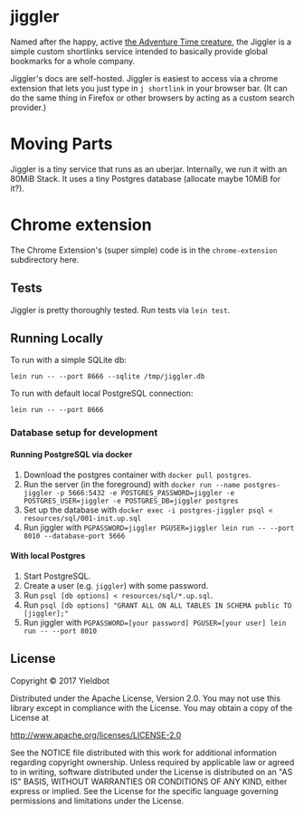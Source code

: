 # jiggler

Named after the happy, active [the Adventure Time
creature](http://adventuretime.wikia.com/wiki/Jigglers), the Jiggler is a
simple custom shortlinks service intended to basically provide global bookmarks
for a whole company.

Jiggler's docs are self-hosted. Jiggler is easiest to access via a chrome
extension that lets you just type in `j shortlink` in your browser bar. (It can
do the same thing in Firefox or other browsers by acting as a custom search
provider.)

# Moving Parts

Jiggler is a tiny service that runs as an uberjar. Internally, we run it with
an 80MiB Stack. It uses a tiny Postgres database (allocate maybe 10MiB for
it?).

# Chrome extension

The Chrome Extension's (super simple) code is in the `chrome-extension`
subdirectory here.

## Tests

Jiggler is pretty thoroughly tested. Run tests via `lein test`.

## Running Locally

To run with a simple SQLite db:

```
lein run -- --port 8666 --sqlite /tmp/jiggler.db
```

To run with default local PostgreSQL connection:

```
lein run -- --port 8666
```

### Database setup for development

#### Running PostgreSQL via docker

1. Download the postgres container with `docker pull postgres`.
2. Run the server (in the foreground) with
   `docker run --name postgres-jiggler -p 5666:5432 -e POSTGRES_PASSWORD=jiggler -e POSTGRES_USER=jiggler -e POSTGRES_DB=jiggler postgres`
3. Set up the database with
   `docker exec -i postgres-jiggler psql < resources/sql/001-init.up.sql`
4. Run jiggler with
   `PGPASSWORD=jiggler PGUSER=jiggler lein run -- --port 8010 --database-port 5666`

#### With local Postgres

1. Start PostgreSQL.
2. Create a user (e.g. `jiggler`) with some password.
3. Run `psql [db options] < resources/sql/*.up.sql`.
4. Run `psql [db options] "GRANT ALL ON ALL TABLES IN SCHEMA public TO [jiggler];"`
5. Run jiggler with
   `PGPASSWORD=[your password] PGUSER=[your user] lein run -- --port 8010`

## License

Copyright © 2017 Yieldbot

Distributed under the Apache License, Version 2.0. You may not use this library
except in compliance with the License. You may obtain a copy of the License at

http://www.apache.org/licenses/LICENSE-2.0

See the NOTICE file distributed with this work for additional information
regarding copyright ownership. Unless required by applicable law or agreed to
in writing, software distributed under the License is distributed on an "AS IS"
BASIS, WITHOUT WARRANTIES OR CONDITIONS OF ANY KIND, either express or implied.
See the License for the specific language governing permissions and limitations
under the License.
